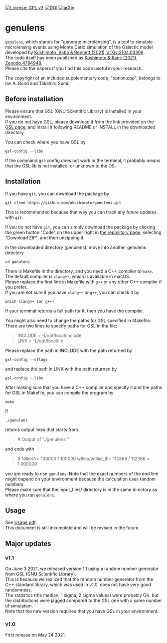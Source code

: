 [![License: GPL v3](https://img.shields.io/badge/License-GPL%20v3-yellow.svg)](http://www.gnu.org/licenses/gpl-3.0)
[![DOI](https://zenodo.org/badge/369252917.svg)](https://zenodo.org/badge/latestdoi/369252917)
[![arXiv](http://img.shields.io/badge/arXiv-2104.03306-orange.svg?style=flat)](https://arxiv.org/abs/2104.03306)



# genulens
`genulens`, which stands for "generate microlensing", is a tool to simulate microlensing events using Monte Carlo simulation of the Galactic model developed by [Koshimoto, Baba & Bennett (2021), arXiv:2104.03306](https://arxiv.org/abs/2104.03306).  
The code itself has been published as [Koshimoto & Ranc (2021), Zenodo.4784948](http://doi.org/10.5281/zenodo.4784948).   
Please cite the papers if you find this code useful in your research. 

The copyright of an included supplementary code, "option.cpp", belongs to Ian A. Bond and Takahiro Sumi.

## Before installation
Please ensure that GSL (GNU Scientific Library) is installed in your environment.  
If you do not have GSL, please download it from the link provided on the [GSL page](https://www.gnu.org/software/gsl/), and install it following README or INSTALL in the downloaded directory.

You can check where you have GSL by  
```
gsl-config --libs
```
If the command gsl-config does not work in the terminal, it probably means that the GSL lib is not installed, or unknown to the OS.


## Installation
If you have `git`, you can download the package by 
``` 
git clone https://github.com/nkoshimoto/genulens.git
```
This is recommended because that way you can track any future updates with `git`.

If you do not have `git`, you can simply download the package by clicking the green button "Code" on the upper right in [the repository page](https://github.com/nkoshimoto/genulens), selecting "Download ZIP", and then unzipping it.

In the downloaded directory (genulens), move into another genulens directory  
``` 
cd genulens  
```
There is Makefile in the directory, and you need a C++ compiler to `make`.  
The default compiler is `clang++`, which is available in macOS.  
Please replace the first line in Makefile with `g++` or any other C++ compiler if you prefer.  
If you are not sure if you have `clang++` or `g++`, you can check it by  
```
which clang++ (or g++)
```
If your terminal returns a full path for it, then you have the compiler.

You might also need to change the paths for GSL specified in Makefile.  
There are two lines to specify paths for GSL in the file;  
> INCLUDE = -I/opt/local/include  
> LINK = -L/opt/local/lib  

Please replace the path in INCLUDE with the path returned by  
```
gsl-config --cflags
```
and replace the path in LINK with the path returned by  
```
gsl-config --libs
```

   

After making sure that you have a C++ compiler and specify it and the paths for GSL in Makefile, you can compile the program by  
```
make
```

If  
```
./genulens  
```
returns output lines that starts from   
> \#   Output of "./genulens "  

and ends with  
> \# Nlike/N= 100000 / 100000      wtlike/wtlike\_tE= 112366 / 112366 = 1.000000   

you are ready to use `genulens`. Note that the exact numbers of the end line might depend on your environment because the calculation uses random numbers.  
Please make sure that the input\_files/ directory is in the same directory as where you run `genulens`.


## Usage
See [Usage.pdf](https://github.com/nkoshimoto/genulens/blob/main/Usage.pdf).  
This document is still incomplete and will be revised in the future.


## Major updates
### v1.1
On June 3 2021, we released version 1.1 using a random number generator from GSL (GNU Scientific Library).  
This is because we realized that the random number generator from the C++ standard library, which was used in v1.0, does not have very good randomness.  
The statistics (the median, 1 sigma, 2 sigma values) were probably OK, but the distributions were jagged compared to the GSL one with a same number of simulation.  
Note that the new version requires that you have GSL in your environment.  
 
### v1.0
First release on May 24 2021.
